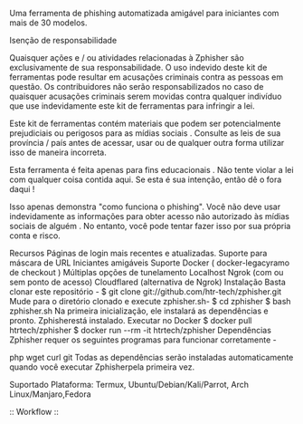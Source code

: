 

    

  

Uma ferramenta de phishing automatizada amigável para iniciantes com mais de 30 modelos.

Isenção de responsabilidade

Quaisquer ações e / ou atividades relacionadas à Zphisher são exclusivamente de sua responsabilidade. O uso indevido deste kit de ferramentas pode resultar em acusações criminais contra as pessoas em questão. Os contribuidores não serão responsabilizados no caso de quaisquer acusações criminais serem movidas contra qualquer indivíduo que use indevidamente este kit de ferramentas para infringir a lei.

Este kit de ferramentas contém materiais que podem ser potencialmente prejudiciais ou perigosos para as mídias sociais . Consulte as leis de sua província / país antes de acessar, usar ou de qualquer outra forma utilizar isso de maneira incorreta.

Esta ferramenta é feita apenas para fins educacionais . Não tente violar a lei com qualquer coisa contida aqui. Se esta é sua intenção, então dê o fora daqui !

Isso apenas demonstra "como funciona o phishing". Você não deve usar indevidamente as informações para obter acesso não autorizado às mídias sociais de alguém . No entanto, você pode tentar fazer isso por sua própria conta e risco.

Recursos
Páginas de login mais recentes e atualizadas.
Suporte para máscara de URL
Iniciantes amigáveis
Suporte Docker ( docker-legacyramo de checkout )
Múltiplas opções de tunelamento
Localhost
Ngrok (com ou sem ponto de acesso)
Cloudflared (alternativa de Ngrok)
Instalação
Basta clonar este repositório -
$ git clone git://github.com/htr-tech/zphisher.git
Mude para o diretório clonado e execute zphisher.sh-
$ cd zphisher
$ bash zphisher.sh
Na primeira inicialização, ele instalará as dependências e pronto. Zphisherestá instalado.
Executar no Docker
$ docker pull htrtech/zphisher
$ docker run --rm -it htrtech/zphisher
Dependências
Zphisher requer os seguintes programas para funcionar corretamente -

php
wget
curl
git
Todas as dependências serão instaladas automaticamente quando você executar Zphisherpela primeira vez.

Suportado Plataforma: Termux, Ubuntu/Debian/Kali/Parrot, Arch Linux/Manjaro,Fedora

:: Workflow ::
